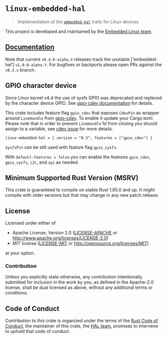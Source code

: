 # `linux-embedded-hal`

> Implementation of the [`embedded-hal`] traits for Linux devices

This project is developed and maintained by the [Embedded Linux team][team].

[`embedded-hal`]: https://crates.io/crates/embedded-hal

## [Documentation](https://docs.rs/linux-embedded-hal)

Note that current `v0.4.0-alpha.X` releases track the unstable ['embedded-hal'] `v1.0.0-alpha.Y`.
For bugfixes or backports please open PRs against the `v0.3.x` branch.

## GPIO character device

Since Linux kernel v4.4 the use of sysfs GPIO was deprecated and replaced by the character device GPIO.
See [gpio-cdev documentation](https://github.com/rust-embedded/gpio-cdev#sysfs-gpio-vs-gpio-character-device) for details.

This crate includes feature flag `gpio_cdev` that exposes `CdevPin` as wrapper around `LineHandle` from [gpio-cdev](https://crates.io/crates/gpio-cdev).
To enable it update your Cargo.toml. Please note that in order to prevent `LineHandle` fd from closing you should
assign to a variable, see [cdev issue](https://github.com/rust-embedded/gpio-cdev/issues/29) for more details.
```
linux-embedded-hal = { version = "0.3", features = ["gpio_cdev"] }
```

`SysfsPin` can be still used with feature flag `gpio_sysfs`.

With `default-features = false` you can enable the features `gpio_cdev`, `gpio_sysfs`, `i2c`, and `spi` as needed.

## Minimum Supported Rust Version (MSRV)

This crate is guaranteed to compile on stable Rust 1.65.0 and up. It *might*
compile with older versions but that may change in any new patch release.

## License

Licensed under either of

- Apache License, Version 2.0 ([LICENSE-APACHE](LICENSE-APACHE) or
  http://www.apache.org/licenses/LICENSE-2.0)
- MIT license ([LICENSE-MIT](LICENSE-MIT) or http://opensource.org/licenses/MIT)

at your option.

### Contribution

Unless you explicitly state otherwise, any contribution intentionally submitted
for inclusion in the work by you, as defined in the Apache-2.0 license, shall be
dual licensed as above, without any additional terms or conditions.

## Code of Conduct

Contribution to this crate is organized under the terms of the [Rust Code of
Conduct][CoC], the maintainer of this crate, the [HAL team][team], promises
to intervene to uphold that code of conduct.

[CoC]: CODE_OF_CONDUCT.md
[team]: https://github.com/rust-embedded/wg/#the-embedded-linux-team
